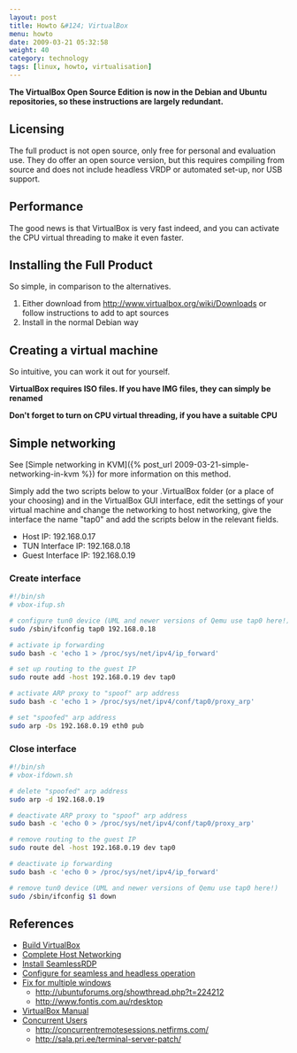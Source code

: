 ```yaml
---
layout: post
title: Howto &#124; VirtualBox
menu: howto
date: 2009-03-21 05:32:58
weight: 40
category: technology
tags: [linux, howto, virtualisation]
---
```


**The VirtualBox Open Source Edition is now in the Debian and Ubuntu repositories, so these instructions are largely redundant.**

## Licensing

The full product is not open source, only free for personal and evaluation use. They do offer an open source version, but this requires compiling from source and does not include headless VRDP or automated set-up, nor USB support.

<!--more-->

## Performance

The good news is that VirtualBox is very fast indeed, and you can activate the CPU virtual threading to make it even faster.

## Installing the Full Product

So simple, in comparison to the alternatives.

 1. Either download from http://www.virtualbox.org/wiki/Downloads or follow instructions to add to apt sources
 2. Install in the normal Debian way

## Creating a virtual machine

So intuitive, you can work it out for yourself.

**VirtualBox requires ISO files. If you have IMG files, they can simply be renamed**

**Don't forget to turn on CPU virtual threading, if you have a suitable CPU**

## Simple networking

See [Simple networking in KVM]({% post_url 2009-03-21-simple-networking-in-kvm %}) for more information on this method.

Simply add the two scripts below to your .VirtualBox folder (or a place of your choosing) and in the VirtualBox GUI interface, edit the settings of your virtual machine and change the networking to host networking, give the interface the name "tap0" and add the scripts below in the relevant fields.

   * Host IP: 192.168.0.17
   * TUN Interface IP: 192.168.0.18
   * Guest Interface IP: 192.168.0.19

### Create interface

```sh
#!/bin/sh
# vbox-ifup.sh

# configure tun0 device (UML and newer versions of Qemu use tap0 here!)
sudo /sbin/ifconfig tap0 192.168.0.18

# activate ip forwarding
sudo bash -c 'echo 1 > /proc/sys/net/ipv4/ip_forward'

# set up routing to the guest IP
sudo route add -host 192.168.0.19 dev tap0

# activate ARP proxy to "spoof" arp address
sudo bash -c 'echo 1 > /proc/sys/net/ipv4/conf/tap0/proxy_arp'

# set "spoofed" arp address
sudo arp -Ds 192.168.0.19 eth0 pub
```

### Close interface

```sh
#!/bin/sh
# vbox-ifdown.sh

# delete "spoofed" arp address
sudo arp -d 192.168.0.19

# deactivate ARP proxy to "spoof" arp address
sudo bash -c 'echo 0 > /proc/sys/net/ipv4/conf/tap0/proxy_arp'

# remove routing to the guest IP
sudo route del -host 192.168.0.19 dev tap0

# deactivate ip forwarding
sudo bash -c 'echo 0 > /proc/sys/net/ipv4/ip_forward'

# remove tun0 device (UML and newer versions of Qemu use tap0 here!)
sudo /sbin/ifconfig $1 down
```

## References

   * [Build VirtualBox](https://help.ubuntu.com/community/VirtualBox#head-ac88c03223e773c78dbb46b4b13c109de1143a03)
   * [Complete Host Networking](http://ubuntuforums.org/archive/index.php/t-346185.html)
   * [Install SeamlessRDP](http://www.cendio.com/seamlessrdp/)
   * [Configure for seamless and headless operation](http://ubuntuforums.org/showthread.php?t=433359)
   * [Fix for multiple windows](http://ubuntuforums.org/showthread.php?t=433359&page=11)
      * http://ubuntuforums.org/showthread.php?t=224212
      * http://www.fontis.com.au/rdesktop
   * [VirtualBox Manual](http://www.virtualbox.org/download/UserManual.pdf)
   * [Concurrent Users](http://sig9.com/articles/concurrent-remote-desktop)
      * http://concurrentremotesessions.netfirms.com/
      * http://sala.pri.ee/terminal-server-patch/
